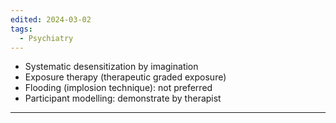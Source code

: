 ```yaml
---
edited: 2024-03-02
tags:
  - Psychiatry
---
```

- Systematic desensitization by imagination 
- Exposure therapy (therapeutic graded exposure)
- Flooding (implosion technique): not preferred
- Participant modelling: demonstrate by therapist 

---
